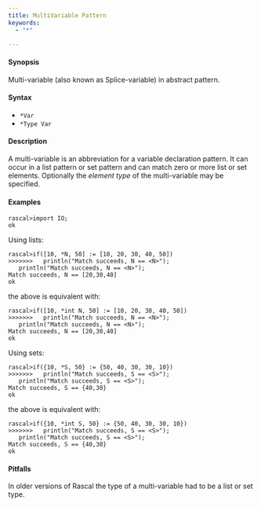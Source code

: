 ```yaml
---
title: MultiVariable Pattern
keywords:
  - "*"

---
```


#### Synopsis

Multi-variable (also known as Splice-variable) in abstract pattern.

#### Syntax

*  `*Var`
*  `*Type Var`

#### Description

A multi-variable is an abbreviation for a variable declaration pattern.
It can occur in a list pattern or set pattern and can match zero or more list or set elements.
Optionally the *element type* of the multi-variable may be specified.

#### Examples

```rascal-shell 
rascal>import IO;
ok
```
Using lists:

```rascal-shell ,continue
rascal>if([10, *N, 50] := [10, 20, 30, 40, 50])
>>>>>>>   println("Match succeeds, N == <N>");
   println("Match succeeds, N == <N>");
Match succeeds, N == [20,30,40]
ok
```
the above is equivalent with:

```rascal-shell ,continue
rascal>if([10, *int N, 50] := [10, 20, 30, 40, 50])
>>>>>>>   println("Match succeeds, N == <N>");
   println("Match succeeds, N == <N>");
Match succeeds, N == [20,30,40]
ok
```
Using sets:

```rascal-shell ,continue
rascal>if({10, *S, 50} := {50, 40, 30, 30, 10})
>>>>>>>   println("Match succeeds, S == <S>");
   println("Match succeeds, S == <S>");
Match succeeds, S == {40,30}
ok
```
the above is equivalent with:

```rascal-shell ,continue
rascal>if({10, *int S, 50} := {50, 40, 30, 30, 10})
>>>>>>>   println("Match succeeds, S == <S>");
   println("Match succeeds, S == <S>");
Match succeeds, S == {40,30}
ok
```

#### Pitfalls

In older versions of Rascal the type of a multi-variable had to be a list or set type.

